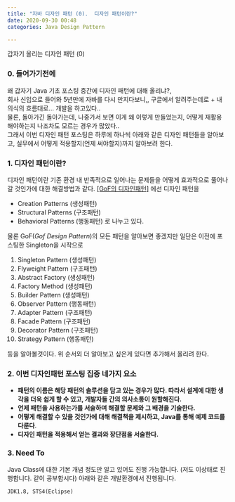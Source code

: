 ```yaml
---
title: "자바 디자인 패턴 (0).  디자인 패턴이란?"
date: 2020-09-30 00:48
categories: Java Design Pattern

---
```

갑자기 올리는 디자인 패턴 (0)


### 0. 들어가기전에
왜 갑자기 Java 기초 포스팅 중간에 디자인 패턴에 대해 올리냐?,  
회사 신입으로 들어와 5년만에 자바를 다시 만지다보니,, 구글에서 알려주는데로 + 내 의식의 흐름대로... 개발을 하고있다..   
물론, 돌아가긴 돌아가는데, 나중가서 보면 이게 왜 이렇게 만들었는지, 어떻게 재활용 해야하는지 나조차도 모르는 경우가 많았다..  
그래서 이번 디자인 패턴 포스팅은 하루에 하나씩 아래와 같은 디자인 패턴들을 알아보고, 실무에서 어떻게 적용할지(언제 써야할지)까지 알아보려 한다.


### 1. 디자인 패턴이란?
디자인 패턴이란 기존 환경 내 반족적으로 일어나는 문제들을 어떻게 효과적으로 풀어나갈 것인가에 대한 해결방법과 같다. 
[[GoF의 디자인패턴]](https://w3sdesign.com/GoF_Design_Patterns_Reference0100.pdf) 에선 디자인 패턴을 
- Creation Patterns (생성패턴)
- Structural Patterns (구조패턴)
- Behavioral Patterns (행동패턴)
로 나누고 있다.

물론 GoF(_Gof Design Pattern_)의 모든 패턴을 알아보면 좋겠지만 일단은 이전에 포스팅한 Singleton을 시작으로
1. Singleton Pattern (생성패턴)
2. Flyweight Pattern (구조패턴)
3. Abstract Factory (생성패턴)
4. Factory Method (생성패턴)
5. Builder Pattern (생성패턴)
6. Observer Pattern (행동패턴)
7. Adapter Pattern (구조패턴)
8. Facade Pattern (구조패턴)
9. Decorator Pattern (구조패턴)
10. Strategy Pattern (행동패턴)

등을 알아볼것이다. 위 순서외 더 알아보고 싶은게 있다면 추가해서 올리려 한다. 


### 2. 이번 디자인패턴 포스팅 집중 네가지 요소

- __패턴의 이름은 해당 패턴의 솔루션을 담고 있는 경우가 많다. 따라서 설계에 대한 생각을 더욱 쉽게 할 수 있고, 개발자들 간의 의사소통이 원할해진다.__
- __언제 패턴을 사용하는가를 서술하며 해결할 문제와 그 배경을 기술한다.__
- __어떻게 해결할 수 있을 것인가에 대해 해결책을 제시하고, Java를 통해 예제 코드를 다룬다__.
- __디자인 패턴을 적용해서 얻는 결과와 장단점을 서술한다.__


### 3. Need To

Java Class에 대한 기본 개념 정도만 알고 있어도 진행 가능합니다. (저도 이상태로 진행합니다. 같이 공부합시다)
아래와 같은 개발환경에서 진행됩니다.
```
JDK1.8, STS4(Eclipse)
```
